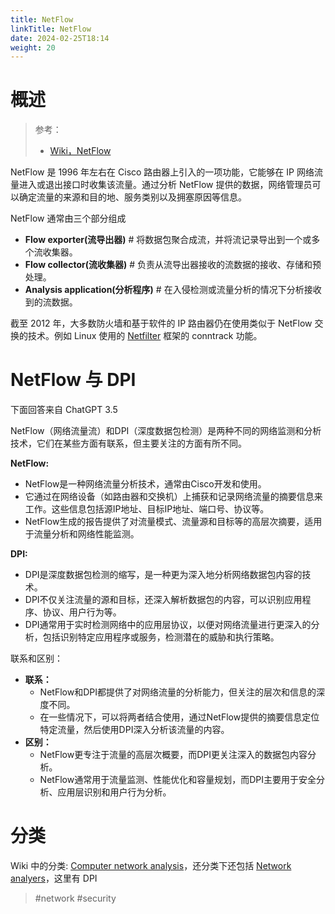 ```yaml
---
title: NetFlow
linkTitle: NetFlow
date: 2024-02-25T18:14
weight: 20
---
```


# 概述

> 参考：
>
> - [Wiki，NetFlow](https://en.wikipedia.org/wiki/NetFlow)

NetFlow 是 1996 年左右在 Cisco 路由器上引入的一项功能，它能够在 IP 网络流量进入或退出接口时收集该流量。通过分析 NetFlow 提供的数据，网络管理员可以确定流量的来源和目的地、服务类别以及拥塞原因等信息。

NetFlow 通常由三个部分组成

- **Flow exporter(流导出器)** # 将数据包聚合成流，并将流记录导出到一个或多个流收集器。
- **Flow collector(流收集器)** # 负责从流导出器接收的流数据的接收、存储和预处理。
- **Analysis application(分析程序)** # 在入侵检测或流量分析的情况下分析接收到的流数据。

截至 2012 年，大多数防火墙和基于软件的 IP 路由器仍在使用类似于 NetFlow 交换的技术。例如 Linux 使用的 [Netfilter](/docs/1.操作系统/Kernel/Network/Linux%20网络流量控制/Netfilter%20流量控制系统/Netfilter%20流量控制系统.md) 框架的 conntrack 功能。

# NetFlow 与 DPI

下面回答来自 ChatGPT 3.5

NetFlow（网络流量流）和DPI（深度数据包检测）是两种不同的网络监测和分析技术，它们在某些方面有联系，但主要关注的方面有所不同。

**NetFlow:**

- NetFlow是一种网络流量分析技术，通常由Cisco开发和使用。
- 它通过在网络设备（如路由器和交换机）上捕获和记录网络流量的摘要信息来工作。这些信息包括源IP地址、目标IP地址、端口号、协议等。
- NetFlow生成的报告提供了对流量模式、流量源和目标等的高层次摘要，适用于流量分析和网络性能监测。

**DPI:**

- DPI是深度数据包检测的缩写，是一种更为深入地分析网络数据包内容的技术。
- DPI不仅关注流量的源和目标，还深入解析数据包的内容，可以识别应用程序、协议、用户行为等。
- DPI通常用于实时检测网络中的应用层协议，以便对网络流量进行更深入的分析，包括识别特定应用程序或服务，检测潜在的威胁和执行策略。

联系和区别：

- **联系：**
  - NetFlow和DPI都提供了对网络流量的分析能力，但关注的层次和信息的深度不同。
  - 在一些情况下，可以将两者结合使用，通过NetFlow提供的摘要信息定位特定流量，然后使用DPI深入分析该流量的内容。
- **区别：**
  - NetFlow更专注于流量的高层次概要，而DPI更关注深入的数据包内容分析。
  - NetFlow通常用于流量监测、性能优化和容量规划，而DPI主要用于安全分析、应用层识别和用户行为分析。

# 分类

Wiki 中的分类: [Computer network analysis](https://en.wikipedia.org/wiki/Category:Computer_network_analysis)，还分类下还包括 [Network analyers](https://en.wikipedia.org/wiki/Category:Network_analyzers)，这里有 DPI

> #network #security
